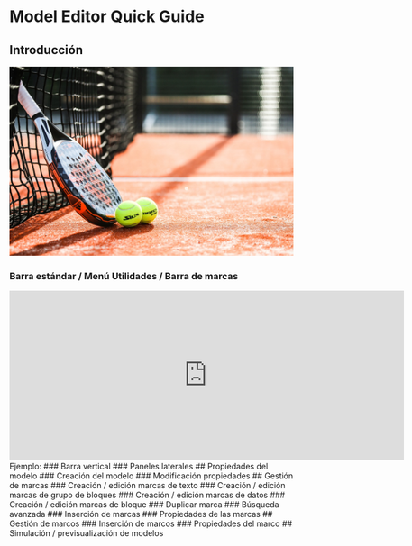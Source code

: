 # Model Editor Quick Guide

## Introducción
![localized image](img/foto.JPG)
### Barra estándar / Menú Utilidades / Barra de marcas
<iframe width="700px" height="300px" src="https://www.youtube-nocookie.com/embed/FEa2diI2qgA" title="YouTube video player" frameborder="0" allow="accelerometer; autoplay; clipboard-write; encrypted-media; gyroscope; picture-in-picture" allowfullscreen="1"></iframe>
Ejemplo:
### Barra vertical
### Paneles laterales
## Propiedades del modelo
### Creación del modelo
### Modificación propiedades
## Gestión de marcas
### Creación / edición marcas de texto
### Creación / edición marcas de grupo de bloques
### Creación / edición marcas de datos
### Creación / edición marcas de bloque
### Duplicar marca
### Búsqueda avanzada
### Inserción de marcas
### Propiedades de las marcas
## Gestión de marcos
### Inserción de marcos
### Propiedades del marco
## Simulación / previsualización de modelos

